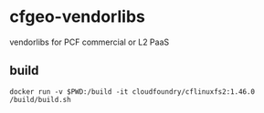 # cfgeo-vendorlibs
vendorlibs for PCF commercial or L2 PaaS


## build

```docker run -v $PWD:/build -it cloudfoundry/cflinuxfs2:1.46.0 /build/build.sh```
